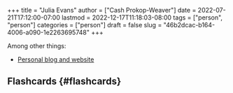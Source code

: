 +++
title = "Julia Evans"
author = ["Cash Prokop-Weaver"]
date = 2022-07-21T17:12:00-07:00
lastmod = 2022-12-17T11:18:03-08:00
tags = ["person", "person"]
categories = ["person"]
draft = false
slug = "46b2dcac-b164-4006-a090-1e2263695748"
+++

Among other things:

-   [Personal blog and website](https://jvns.ca)


## Flashcards {#flashcards}
